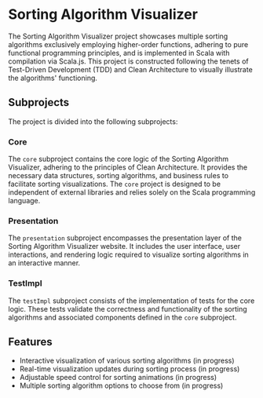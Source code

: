 # Sorting Algorithm Visualizer

The Sorting Algorithm Visualizer project showcases multiple sorting algorithms exclusively employing higher-order functions, adhering to pure functional programming principles, and is implemented in Scala with compilation via Scala.js. This project is constructed following the tenets of Test-Driven Development (TDD) and Clean Architecture to visually illustrate the algorithms' functioning.

## Subprojects

The project is divided into the following subprojects:

### Core

The `core` subproject contains the core logic of the Sorting Algorithm Visualizer, adhering to the principles of Clean Architecture. It provides the necessary data structures, sorting algorithms, and business rules to facilitate sorting visualizations. The `core` project is designed to be independent of external libraries and relies solely on the Scala programming language.

### Presentation

The `presentation` subproject encompasses the presentation layer of the Sorting Algorithm Visualizer website. It includes the user interface, user interactions, and rendering logic required to visualize sorting algorithms in an interactive manner.

### TestImpl

The `testImpl` subproject consists of the implementation of tests for the core logic. These tests validate the correctness and functionality of the sorting algorithms and associated components defined in the `core` subproject.

## Features

- Interactive visualization of various sorting algorithms (in progress)
- Real-time visualization updates during sorting process (in progress)
- Adjustable speed control for sorting animations (in progress)
- Multiple sorting algorithm options to choose from (in progress)
